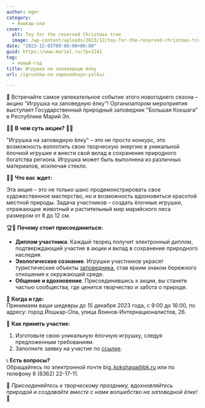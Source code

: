 ```yaml
---
author: egor
category:
  - йошкар-ола
cover:
  alt: Toy for the reserved Christmas tree
  image: /wp-content/uploads/2023/12/toy-for-the-reserved-christmas-tree.jpg
date: "2023-12-03T09:00:00+00:00"
guid: https://www.mariel.ru/?p=1141
tag:
  - новый-год
title: Игрушка на заповедную ёлку
url: /igrushka-na-zapovednuyu-yolku/

---
```

🌟 Встречайте самое увлекательное событие этого новогоднего сезона – акцию "Игрушка на заповедную ёлку"! Организатором мероприятия выступает Государственный природный заповедник "Большая Кокшага" в Республике Марий Эл.

🌿🌲 **В чем суть акции?** 🌲🌿

"Игрушка на заповедную ёлку" – это не просто конкурс, это возможность воплотить свою творческую энергию в уникальной ёлочной игрушке и внести свой вклад в сохранение природного богатства региона. Игрушка может быть выполнена из различных материалов, исключая стекло.

🎨🌟 **Что вас ждет:**

Эта акция – это не только шанс продемонстрировать свое художественное мастерство, но и возможность вдохновиться красотой местной природы. Задача участников – создать ёлочные игрушки, отражающие животный и растительный мир марийского леса размером от 8 до 12 см.

🏆🌳 **Почему стоит присоединиться:**

- **Диплом участника**. Каждый творец получит электронный диплом, подтверждающий участие в акции и вклад в сохранение природного наследия.
- **Экологическое сознание**. Игрушки участников украсят туристические объекты [заповедника](/bolshaya_kokshaga/), став ярким знаком бережного отношения к окружающей среде.
- **Общение и вдохновение**. Присоединившись к акции, вы станете частью сообщества, где ценится творчество и забота о природе.

📅 **Когда и где:**  
Принимаем ваши шедевры до 15 декабря 2023 года, с 9:00 до 16:00, по адресу: город Йошкар-Ола, улица Воинов-Интернационалистов, 26.

🔗 **Как принять участие:**

1. Изготовьте свою уникальную ёлочную игрушку, следуя предложенным требованиям.
1. Заполните заявку на участие по [ссылке](https://docs.google.com/forms/d/1xZ0LZchviW1HgnZiRBt2SJOUmV_YhN7BBDeWq0ZFpgQ/edit?pli=1).

📞 **Есть вопросы?**  
Обращайтесь по электронной почте big\_kokshaga@bk.ru или по телефону 8 (8362) 22-17-11.

🌟 _Присоединяйтесь к творческому празднику, вдохновляйтесь природой и создавайте вместе с нами волшебство на заповедной ёлке!_ 🌟
